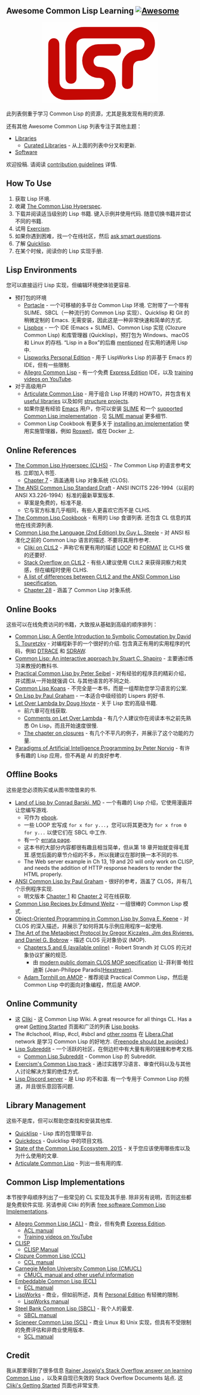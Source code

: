 <div class="github-widget" data-repo="GustavBertram/awesome-common-lisp-learning"></div>

## Awesome Common Lisp Learning [![Awesome](https://awesome.re/badge.svg)](https://awesome.re)

<div align="center">
  <img src="https://raw.githubusercontent.com/GustavBertram/awesome-common-lisp-learning/master/LISP_logo_mid.png">
</div>

此列表侧重于学习 Common Lisp 的资源，尤其是我发现有用的资源.

还有其他 Awesome Common Lisp 列表专注于其他主题：
- [Libraries](https://github.com/CodyReichert/awesome-cl)
  - [Curated Libraries](https://github.com/vindarel/curated-awesome-cl) - 从上面的列表中分叉和更新.
- [Software](https://github.com/azzamsa/awesome-cl-software)

欢迎投稿. 请阅读 [contribution guidelines](https://github.com/GustavBertram/awesome-common-lisp-learning/blob/master/contributing.md) 详情.



## How To Use
1. 获取 Lisp 环境.
2. 收藏 [The Common Lisp Hyperspec](http://www.lispworks.com/documentation/common-lisp.html).
 3. 下载并阅读适当级别的 Lisp 书籍. 键入示例并使用代码. 随意切换书籍并尝试不同的书籍.
4. 试用 [Exercism](http://exercism.io/languages/common-lisp/about).
5. 如果你遇到困难，找一个在线社区，然后 [ask smart questions](http://www.catb.org/esr/faqs/smart-questions.html).
6. 了解 [Quicklisp](https://www.quicklisp.org/beta/).
7. 在某个时候，阅读你的 Lisp 实现手册.

## Lisp Environments
您可以直接运行 Lisp 实现，但编辑环境使体验更容易.
- 预打包的环境
  - [Portacle](https://shinmera.github.io/portacle/)  - 一个可移植的多平台 Common Lisp 环境. 它附带了一个带有 SLIME、SBCL（一种流行的 Common Lisp 实现）、Quicklisp 和 Git 的稍微定制的 Emacs. 无需安装，因此这是一种非常快速和简单的方式.
  - [Lispbox](https://common-lisp.net/project/lispbox/)  - 一个 IDE (Emacs + SLIME)、Common Lisp 实现 (Clozure Common Lisp) 和库管理器 (Quicklisp)，预打包为 Windows、macOS 和 Linux 的存档.  “Lisp in a Box”的后裔 [mentioned](http://www.gigamonkeys.com/book/lather-rinse-repeat-a-tour-of-the-repl.html) 在实用的通用 Lisp 中.
  - [Lispworks Personal Edition](http://www.lispworks.com/downloads/) - 用于 LispWorks Lisp 的非基于 Emacs 的 IDE，但有一些限制.
  - [Allegro Common Lisp](https://franz.com/products/allegrocl/) - 有一个免费 [Express Edition](https://franz.com/downloads/clp/survey) IDE，以及 [training videos on YouTube](https://www.youtube.com/channel/UCN36UrxtyNBJPaG0kmBJNRw).
- 对于高级用户
  - [Articulate Common Lisp](http://articulate-lisp.com) - 用于组合 Lisp 环境的 HOWTO，并包含有关 [useful libraries](http://articulate-lisp.com/project/abcs.html) 以及如何 [structure projects](http://articulate-lisp.com/project/new-project.html).
  - 如果你是有经验 [Emacs](https://www.gnu.org/software/emacs/) 用户，你可以安装 [SLIME](https://common-lisp.net/project/slime/) 和一个 [supported Common Lisp implementation](https://common-lisp.net/project/slime/doc/html/Platforms.html#Platforms) . 见 [SLIME manual](https://common-lisp.net/project/slime/doc/html/) 更多细节.
  - Common Lisp Cookbook 有更多关于 [installing an implementation](https://lispcookbook.github.io/cl-cookbook/getting-started.html) 使用实施管理器，例如 [Roswell](https://github.com/roswell/roswell/wiki)，或在 Docker 上.

## Online References
- [The Common Lisp Hyperspec (CLHS)](http://www.lispworks.com/documentation/common-lisp.html)  - *The* Common Lisp 的语言参考文档. 立即加入书签.
  - [Chapter 7](http://www.lispworks.com/documentation/HyperSpec/Body/07_.htm) - 涵盖通用 Lisp 对象系统 (CLOS).
- [The ANSI Common Lisp Standard Draft](http://cberr.us/tech_writings/notes/common_lisp_standard_draft.html) - ANSI INCITS 226-1994（以前的 ANSI X3.226-1994）标准的最新草案版本.
  - 草案是免费的，标准不是.
  - 它与官方标准几乎相同，有些人更喜欢它而不是 CLHS.
- [The Common Lisp Cookbook](http://lispcookbook.github.io/cl-cookbook/)  - 有用的 Lisp 食谱列表. 还包含 CL 信息的其他在线资源列表.
- [Common Lisp the Language (2nd Edition) by Guy L. Steele](https://www.cs.cmu.edu/Groups/AI/html/cltl/cltl2.html)  - 对 ANSI 标准化之前的 Common Lisp 语言的描述. 不要将其用作参考.
  - [Cliki on CLtL2](https://cliki.net/Getting+Started) - 声称它有更有用的描述 [LOOP](http://www.cs.cmu.edu/afs/cs.cmu.edu/project/ai-repository/ai/html/cltl/clm/node235.html#SECTION003000000000000000000) 和 [FORMAT](http://www.cs.cmu.edu/afs/cs.cmu.edu/project/ai-repository/ai/html/cltl/clm/node200.html) 比 CLHS 做的还要好.
  - [Stack Overflow on CLtL2](https://stackoverflow.com/questions/108537/what-are-the-main-differences-between-cltl2-and-ansi-cl) - 有些人建议使用 CLtL2 来获得洞察力和灵感，但在编程时使用 CLHS.
  - [A list of differences between CLtL2 and the ANSI Common Lisp specification.](http://linuxfinances.info/info/commonlisp.html#AEN9679)
  - [Chapter 28](https://www.cs.cmu.edu/Groups/AI/html/cltl/clm/node260.html#SECTION003200000000000000000) - 涵盖了 Common Lisp 对象系统.

## Online Books
这些可以在线免费访问的书籍，大致按从基础到高级的顺序排列：
- [Common Lisp: A Gentle Introduction to Symbolic Computation by David S. Touretzky](http://www.cs.cmu.edu/~dst/LispBook/)  - 对编程新手的一个很好的介绍. 包含真正有用的实用程序的代码，例如 [DTRACE](http://www.cs.cmu.edu/~dst/Lisp/dtrace/) 和 [SDRAW](http://www.cs.cmu.edu/~dst/Lisp/sdraw/).
- [Common Lisp: An interactive approach by Stuart C. Shapiro](https://www.cse.buffalo.edu/~shapiro/Commonlisp/) - 主要通过练习来教授的教科书.
- [Practical Common Lisp by Peter Seibel](http://www.gigamonkeys.com/book/) - 对有经验的程序员的精彩介绍，并试图从一开始就强调 CL 与其他语言的不同之处.
- [Common Lisp Koans](https://github.com/google/lisp-koans) - 不完全是一本书，而是一组帮助您学习语言的公案.
- [On Lisp by Paul Graham](http://www.paulgraham.com/onlisp.html) - 一本适合中级经验的 Lispers 的好书.
- [Let Over Lambda by Doug Hoyte](https://letoverlambda.com) - 关于 Lisp 宏的高级书籍.
  - 前六章可在​​线获取.
  - [Comments on Let Over Lambda](https://www.reddit.com/r/lisp/comments/3actsc/let_over_lambda/) - 有几个人建议你在阅读本书之前先熟悉 On Lisp，而且开始速度很慢.
  - [The chapter on closures](https://letoverlambda.com/index.cl/guest/chap2.html) - 有几个不平凡的例子，并展示了这个功能的力量.
- [Paradigms of Artificial Intelligence Programming by Peter Norvig](https://github.com/norvig/paip-lisp) - 有许多有趣的 Lisp 应用，但不再是 AI 的良好参考.

## Offline Books
这些是您必须购买或从图书馆借来的书.
- [Land of Lisp by Conrad Barski, MD](http://landoflisp.com) - 一个有趣的 Lisp 介绍，它使用漫画并让您编写游戏.
  - 可作为 [ebook](https://www.nostarch.com/lisp.htm). 
  - 一些 LOOP 宏写成 `for x for y...`，您可以将其更改为 `for x from 0 for y...` 以使它们在 SBCL 中工作.
  - 有一个 [errata page](http://landoflisp.com/errata.html).
  - 这本书的大部分内容都很有趣且相当简单，但从第 18 章开始就变得毛茸茸.感觉后面的章节介绍的不多，所以我建议在那时换一本不同的书.
  - The Web server example in Ch 13, 19 and 20 will only work on CLISP, and needs the addition of HTTP response headers to render the HTML properly.
- [ANSI Common Lisp by Paul Graham](http://www.paulgraham.com/acl.html) - 很好的参考，涵盖了 CLOS，并有几个示例程序实现.
  - 明文版本 [Chapter 1](http://lib.store.yahoo.net/lib/paulgraham/acl1.txt) 和 [Chapter 2](http://lib.store.yahoo.net/lib/paulgraham/acl2.txt) 可在线获取.
- [Common Lisp Recipes by Edmund Weitz](http://weitz.de/cl-recipes/) - 一组很棒的 Common Lisp 模式.
- [Object-Oriented Programming in Common Lisp by Sonya E. Keene](https://www.amazon.com/Object-Oriented-Programming-COMMON-LISP-Programmers/dp/0201175894) - 对 CLOS 的深入描述，并展示了如何将其与示例应用程序一起使用.
- [The Art of the Metaobject Protocol by Gregor Kiczales, Jim des Rivieres, and Daniel G. Bobrow](https://www.amazon.com/Art-Metaobject-Protocol-Gregor-Kiczales/dp/0262610744/) - 描述 CLOS 元对象协议 (MOP).
  - [Chapters 5 and 6 (available online)](http://metamodular.com/CLOS-MOP/) - Robert Strandh 对 CLOS 的元对象协议扩展的规范.
    - 由 [modern public domain CLOS MOP specification](https://clos-mop.hexstreamsoft.com/) 让-菲利普·帕拉迪斯 (Jean-Philippe Paradis)[Hexstream](https://github.com/Hexstream)).
  - [Adam Tornhill on AMOP](http://www.adamtornhill.com/reviews/amop.htm) - 推荐阅读 Practical Common Lisp，然后是 Common Lisp 中的面向对象编程，然后是 AMOP.

## Online Community
- 这 [Cliki](http://cliki.net) - 这 Common Lisp Wiki. A great resource for all things CL. Has a great [Getting Started](http://cliki.net/Getting+Started) 页面和广泛的列表 [Lisp books](http://cliki.net/Lisp%20books).
- The #clschool, #lisp, #ccl, #sbcl and [other rooms](https://www.cliki.net/IRC) 在 [Libera.Chat](https://libera.chat/)  network 是学习 Common Lisp 的好地方.  ([Freenode should be avoided.](https://gist.github.com/joepie91/df80d8d36cd9d1bde46ba018af497409))
- [Lisp Subreddit](http://www.reddit.com/r/lisp/) - 一个活跃的社区，在侧边栏中有大量有用的链接和参考文档.
  - [Common Lisp Subreddit](https://www.reddit.com/r/Common_Lisp) - Common Lisp 的 Subreddit.
- [Exercism's Common Lisp track](http://exercism.io/languages/common-lisp/about) - 通过实践学习语言、审查代码以及与其他人讨论解决方案的绝佳方式.
- [Lisp Discord server](https://discord.gg/7tSq5EaA6Z)  - 是 Lisp 的不和谐. 有一个专用于 Common Lisp 的频道，并且很乐意回答问题.


## Library Management
这些不是库，但可以帮助您查找和安装其他库.
- [Quicklisp](https://www.quicklisp.org/beta) - Lisp 库的包管理平台.
- [Quickdocs](http://quickdocs.org) - Quicklisp 中的项目文档.
- [State of the Common Lisp Ecosystem, 2015](http://borretti.me/article/common-lisp-sotu-2015) - 关于您应该使用哪些库以及为什么使用的文章.
- [Articulate Common Lisp](http://articulate-lisp.com/project/abcs.html) - 列出一些有用的库.


## Common Lisp Implementations
本节按字母顺序列出了一些常见的 CL 实现及其手册. 除非另有说明，否则这些都是免费软件实现. 另请参阅 Cliki 的列表 [free software Common Lisp Implementations](https://www.cliki.net/Common%20Lisp%20implementation).
- [Allegro Common Lisp (ACL)](https://franz.com/products/allegrocl/) - 商业，但有免费 [Express Edition](https://franz.com/downloads/clp/survey).
  - [ACL manual](https://franz.com/support/documentation/)
  - [Training videos on YouTube](https://www.youtube.com/channel/UCN36UrxtyNBJPaG0kmBJNRw)
- [CLISP](https://clisp.sourceforge.io)
  - [CLISP Manual](https://clisp.sourceforge.io/impnotes.html)
- [Clozure Common Lisp (CCL)](https://ccl.clozure.com)
  - [CCL manual](https://ccl.clozure.com/manual/)
- [Carnegie Mellon University Common Lisp (CMUCL)](https://www.cons.org/cmucl/)
  - [CMUCL manual and other useful information](https://www.cons.org/cmucl/doc/index.html)
- [Embeddable Common Lisp (ECL)](https://common-lisp.net/project/ecl/)
  - [ECL manual](https://common-lisp.net/project/ecl/static/manual/)
- [LispWorks](http://www.lispworks.com/products/index.html) - 商业，但如前所述，具有 [Personal Edition](http://www.lispworks.com/downloads/index.html) 有轻微的限制.
  - [LispWorks manual](http://www.lispworks.com/documentation/index.html)
- [Steel Bank Common Lisp (SBCL)](http://www.sbcl.org) - 我个人的最爱.
  - [SBCL manual](http://www.sbcl.org/manual/index.html)
- [Scieneer Common Lisp (SCL)](http://web.archive.org/web/20171014210404/http://www.scieneer.com/scl/) - 商业 Linux 和 Unix 实现，但具有不受限制的免费评估和非商业使用版本.
  - [SCL manual](http://web.archive.org/web/20171014210404/http://www.scieneer.com/scl/doc/)

## Credit
我从那里得到了很多信息 [Rainer Joswig's Stack Overflow answer on learning Common Lisp](https://stackoverflow.com/a/7224914/1005039) ，以及来自现已失效的 Stack Overflow Documents 站点. 这 [Cliki's Getting Started](https://cliki.net/Getting%20Started) 页面也非常宝贵.

